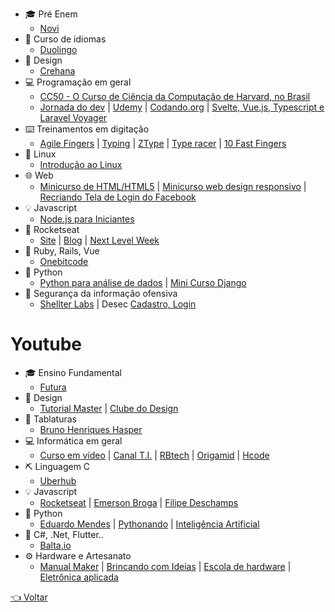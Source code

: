 - 🎓 Pré Enem
  - [Novi](www.novienem.com.br)
- 💬 Curso de idiomas
  - [Duolingo](https://pt.duolingo.com)
- 🎨 Design
  - [Crehana](https://www.crehana.com/br/cursos-gratis) 
- 💻 Programação em geral 
  - [CC50 - O Curso de Ciência da Computação de  Harvard, no Brasil](https://materiais.estudarfora.org.br/cc50/)
  - [Jornada do dev](https://jornadadodev.com.br/cursos) |
  [Udemy](https://www.udemy.com/courses/it-and-software/?price=price-free&sort=popularity) |
  [Codando.org](https://codando.org/material-gratuito) |
  [Svelte, Vue.js, Typescript e Laravel Voyager](https://classes.vedovelli.com.br/courses)
- ⌨️ Treinamentos em digitação
  - [Agile Fingers](https://agilefingers.com/pt) |
    [Typing](https://www.typing.com/br) |
    [ZType](https://zty.pe/) |
    [Type racer](https://play.typeracer.com/) |
    [10 Fast Fingers](https://10fastfingers.com/typing-test/portuguese)
- 🐧 Linux
  - [Introdução ao Linux](http://884a37b.contato.site/captura-introducao-1?fbclid=IwAR1Z2FBbXsSt0eKmA9Kho3_A7fzBbJm7WaE3qTCHkHIFLVTULBV19fC5q0c)
- 🌐 Web
  - [Minicurso de HTML/HTML5](https://www.youtube.com/watch?v=DGeFqagZULA&list=PLEyt1MvK3exQvhz6hFo-66fXbpHY6BGrJ&index=2&t=0s) |
  [Minicurso web design responsivo](https://www.youtube.com/playlist?list=PLZTjHbp2Y782r6cqjm5JU91_sgPxM19k-) |
  [Recriando Tela de Login do Facebook](https://bugnocod.wordpress.com/recriando-tela-login-facebook/?fbclid=IwAR1n_ivx935GS9vAadbqkDWYB8K_F6i7uq2xQaMBEpoyzvVS3RTUCqpw7BI)
- 💡 Javascript
  - [Node.js para Iniciantes](https://treinamento.nodebr.org)
- 🚀 Rocketseat
  - [Site](https://rocketseat.com.br) |
  [Blog](https://blog.rocketseat.com.br) |
  [Next Level Week](https://nextlevelweek.com)
- 💎 Ruby, Rails, Vue
  - [Onebitcode](https://onebitcode.com/cursos)
- 🐍 Python
  - [Python para análise de dados](https://geracaoanalitica.com.br) |
  [Mini Curso Django](https://lp.treinaweb.com.br/python?fbclid=IwAR0h-VEvT7OZCHywGjk_Gb9TdJWy4RvRoylIhQZd8gyrhjKTE1Bz1AnQJQI#receber)
- 🔐 Segurança da informação ofensiva
  - [Shellter Labs](https://shellterlabs.com/pt) |
  Desec [Cadastro, ](https://desecsecurity.com/curso/curso-pentest-gratuito)[Login](https://desecsecurity.com/academy/login)


# Youtube
- 🎓 Ensino Fundamental 
  - [Futura](https://www.youtube.com/c/CanalfuturaOrgBr)
- 🎨 Design
  - [Tutorial Master](https://www.youtube.com/channel/UC64cfFXE8DXSwDyOekJBDmw) | [Clube do Design](https://www.youtube.com/c/ClubedoDesign)
- 🎵 Tablaturas 
  - [Bruno Henriques Hasper](https://www.youtube.com/playlist?list=PLg4tPBTePKk2VtqY7_fBoHEHpizYKxb1K)
- 💻 Informática em geral
  - [Curso em vídeo](https://www.youtube.com/user/cursosemvideo) | 
  [Canal T.I.](https://www.youtube.com/c/CanalTIoficial) | 
  [RBtech](https://www.youtube.com/c/RBTechinfo) | 
  [Origamid](https://www.youtube.com/c/Origamid) | 
  [Hcode](https://www.youtube.com/c/HcodeBrasil)
- ⛏️ Linguagem C
  - [Uberhub](https://www.youtube.com/channel/UCwiPDmAwR6tQancfkGVSt1Q)
- 💡 Javascript
  - [Rocketseat](https://www.youtube.com/channel/UCSfwM5u0Kce6Cce8_S72olg) | 
  [Emerson Broga](https://www.youtube.com/channel/UC29n3f6JhwqtD-kCJi_BwoA) | 
  [Filipe Deschamps](https://www.youtube.com/channel/UCU5JicSrEM5A63jkJ2QvGYw)
- 🐍 Python
  - [Eduardo Mendes](https://www.youtube.com/user/mendesesduardo) | 
  [Pythonando](https://www.youtube.com/channel/UCDqfUwybgEA9Hg3P32G4Uaw/videos) | 
  [Inteligência Artificial](https://www.youtube.com/playlist?list=PLMdYygf53DP7YZiFUtGTWJJlvynRyrna-)
- 🔮 C#, .Net, Flutter..
  - [Balta.io](https://www.youtube.com/channel/UCgnACLvM9O5lfm9ZBh_d3cg)
- ⚙ Hardware e Artesanato
  - [Manual Maker](https://www.youtube.com/playlist?list=PLYjrJH3e_wDNLUTN32WittrpBxeleEqNpv) |
  [Brincando com Ideias](https://www.youtube.com/channel/UCcGk83PAQ5aGR7IVlD_cBaw) |
  [Escola de hardware](https://www.youtube.com/playlist?list=PLB3bkcT5ue2gQdII6KKwhloyl2AvtSWL9) |
  [Eletrônica aplicada](https://www.youtube.com/c/AmoraVidas)

[👈 Voltar](../README.md)
